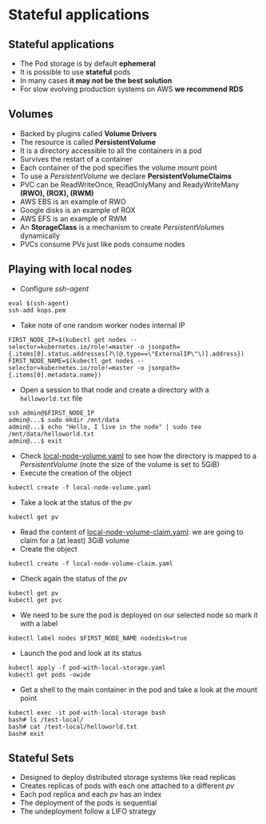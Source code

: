 # Stateful applications

## Stateful applications

* The Pod storage is by default **ephemeral**
* It is possible to use **stateful** pods
* In many cases **it may not be the best solution**
* For slow evolving production systems on AWS **we recommend RDS**

## Volumes

* Backed by plugins called **Volume Drivers**
* The resource is called **PersistentVolume**
* It is a directory accessible to all the containers in a pod
* Survives the restart of a container
* Each container of the pod specifies the volume mount point
* To use a *PersistentVolume* we declare **PersistentVolumeClaims**
* PVC can be ReadWriteOnce, ReadOnlyMany and ReadyWriteMany **(RWO), (ROX), (RWM)**
* AWS EBS is an example of RWO
* Google disks is an example of ROX
* AWS EFS is an example of RWM
* An **StorageClass** is a mechanism to create *PersistentVolume*s dynamically
* PVCs consume PVs just like pods consume nodes

## Playing with local nodes

* Configure *ssh-agent* 

```
eval $(ssh-agent)
ssh-add kops.pem
```

* Take note of one random worker nodes internal IP

```
FIRST_NODE_IP=$(kubectl get nodes --selector=kubernetes.io/role!=master -o jsonpath={.items[0].status.addresses[?\(@.type==\"ExternalIP\"\)].address})
FIRST_NODE_NAME=$(kubectl get nodes --selector=kubernetes.io/role!=master -o jsonpath={.items[0].metadata.name})
```

* Open a session to that node and create a directory with a `helloworld.txt` file

```
ssh admin@$FIRST_NODE_IP
admin@...$ sudo mkdir /mnt/data
admin@...$ echo "Hello, I live in the node" | sudo tee /mnt/data/helloworld.txt
admin@...$ exit
```

* Check [local-node-volume.yaml](local-node-volume.yaml) to see how the directory is mapped to a *PersistentVolume* (note the size of the volume is set to 5GiB)
* Execute the creation of the object

```
kubectl create -f local-node-volume.yaml
```

* Take a look at the status of the *pv*

```
kubectl get pv 
```

* Read the content of [local-node-volume-claim.yaml](local-node-volume-claim.yaml): we are going to claim for a (at least) 3GiB volume
* Create the object

```
kubectl create -f local-node-volume-claim.yaml
```

* Check again the status of the *pv*

```
kubectl get pv 
kubectl get pvc 
```

* We need to be sure the pod is deployed on our selected node so mark it with a label

```
kubectl label nodes $FIRST_NODE_NAME nodedisk=true
```

* Launch the pod and look at its status

```
kubectl apply -f pod-with-local-storage.yaml
kubectl get pods -owide
```

* Get a shell to the main container in the pod and take a look at the mount point

```
kubectl exec -it pod-with-local-storage bash
bash# ls /test-local/
bash# cat /test-local/helloworld.txt
bash# exit
```

## Stateful Sets

* Designed to deploy distributed storage systems like read replicas
* Creates replicas of pods with each one attached to a different *pv*
* Each pod replica and each *pv* has an index
* The deployment of the pods is sequential
* The undeployment follow a LIFO strategy
